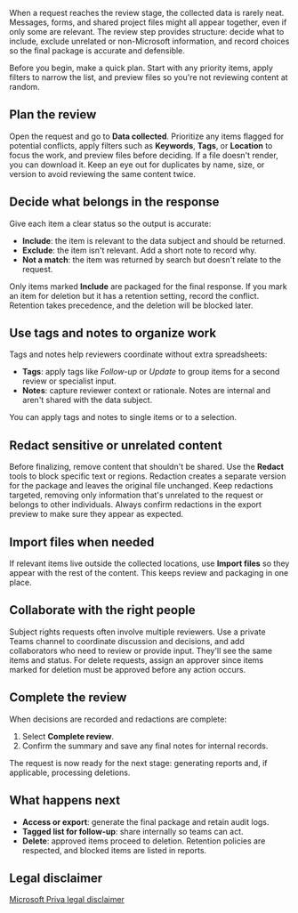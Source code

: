 When a request reaches the review stage, the collected data is rarely neat. Messages, forms, and shared project files might all appear together, even if only some are relevant. The review step provides structure: decide what to include, exclude unrelated or non-Microsoft information, and record choices so the final package is accurate and defensible.

Before you begin, make a quick plan. Start with any priority items, apply filters to narrow the list, and preview files so you're not reviewing content at random.

## Plan the review

Open the request and go to **Data collected**. Prioritize any items flagged for potential conflicts, apply filters such as **Keywords**, **Tags**, or **Location** to focus the work, and preview files before deciding. If a file doesn't render, you can download it. Keep an eye out for duplicates by name, size, or version to avoid reviewing the same content twice.

## Decide what belongs in the response

Give each item a clear status so the output is accurate:

- **Include**: the item is relevant to the data subject and should be returned.
- **Exclude**: the item isn't relevant. Add a short note to record why.
- **Not a match**: the item was returned by search but doesn't relate to the request.

Only items marked **Include** are packaged for the final response. If you mark an item for deletion but it has a retention setting, record the conflict. Retention takes precedence, and the deletion will be blocked later.

## Use tags and notes to organize work

Tags and notes help reviewers coordinate without extra spreadsheets:

- **Tags**: apply tags like _Follow-up_ or _Update_ to group items for a second review or specialist input.
- **Notes**: capture reviewer context or rationale. Notes are internal and aren't shared with the data subject.

You can apply tags and notes to single items or to a selection.

## Redact sensitive or unrelated content

Before finalizing, remove content that shouldn't be shared. Use the **Redact** tools to block specific text or regions. Redaction creates a separate version for the package and leaves the original file unchanged. Keep redactions targeted, removing only information that's unrelated to the request or belongs to other individuals. Always confirm redactions in the export preview to make sure they appear as expected.

## Import files when needed

If relevant items live outside the collected locations, use **Import files** so they appear with the rest of the content. This keeps review and packaging in one place.

## Collaborate with the right people

Subject rights requests often involve multiple reviewers. Use a private Teams channel to coordinate discussion and decisions, and add collaborators who need to review or provide input. They'll see the same items and status. For delete requests, assign an approver since items marked for deletion must be approved before any action occurs.

## Complete the review

When decisions are recorded and redactions are complete:

1. Select **Complete review**.
1. Confirm the summary and save any final notes for internal records.

The request is now ready for the next stage: generating reports and, if applicable, processing deletions.

## What happens next

- **Access or export**: generate the final package and retain audit logs.
- **Tagged list for follow-up**: share internally so teams can act.
- **Delete**: approved items proceed to deletion. Retention policies are respected, and blocked items are listed in reports.

## Legal disclaimer

[Microsoft Priva legal disclaimer](/privacy/priva/priva-disclaimer?azure-portal=true)
